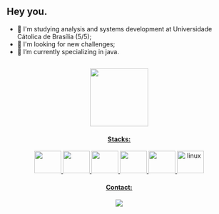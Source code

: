 ## Hey you.
- 👋 I'm studying analysis and systems development at Universidade Cátolica de Brasília (5/5);
- 👀 I'm looking for new challenges;
- 🌱 I’m currently specializing in java.
<header
<div>
  <a href="https://github.com/SaintArthurG">    
    
</div>

  ##
  
  <img height="130cm" src="https://github-readme-stats.vercel.app/api/top-langs/?username=saintarthurg&layout=compact&langs_count=16&theme=blue-green"/> 
  <h4>Stacks:</h4>
  <div style="display: inline_block">   
  <img height="50" width="60" src="https://cdn.jsdelivr.net/gh/devicons/devicon@latest/icons/java/java-original-wordmark.svg" />           
  <img height="50" width="60" src="https://cdn.jsdelivr.net/gh/devicons/devicon@latest/icons/spring/spring-original-wordmark.svg" />     
  <img height="50" width="60" src="https://cdn.jsdelivr.net/gh/devicons/devicon@latest/icons/react/react-original-wordmark.svg" /> 
  <img height="50" width="60" src="https://cdn.jsdelivr.net/gh/devicons/devicon@latest/icons/git/git-original-wordmark.svg" />
  <img height="50" width="60" src="https://cdn.jsdelivr.net/gh/devicons/devicon@latest/icons/mysql/mysql-original-wordmark.svg" />
  <img title="linux" height="50" width="60" src="https://cdn.jsdelivr.net/gh/devicons/devicon/icons/linux/linux-original.svg" />
  
  
  </div>
  <div>
  <h4>Contact:</h4>
  <a href="https://www.linkedin.com/in/arthur-godoy-56a986221" target="_blank"><img loading="lazy" src="https://img.shields.io/badge/-LinkedIn-%230077B5?style=for-the-badge&logo=linkedin&logoColor=white" target="_blank"></a>   
  </div>
          
